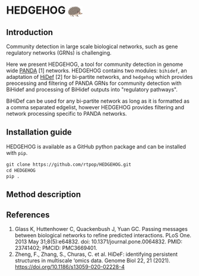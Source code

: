 # HEDGEHOG <img src="logo/HEDGEHOG.png" style="height: 1em; vertical-align: middle;">

## Introduction
Community detection in large scale biological networks, such as gene regulatory networks (GRNs) is challenging.

Here we present HEDGEHOG, a tool for community detection in genome wide [PANDA](https://netzoo.github.io/zooanimals/panda/panda/) [1] networks. HEDGEHOG contains two modules: ``bihidef``, an adaptation of [HiDef](https://github.com/fanzheng10/HiDeF) [2] for bi-partite networks, and ``hedgehog`` which provides preocessing and filtering of PANDA GRNs for community detection with BiHidef and processing of BiHidef outputs into "regulatory pathways". 

BiHiDef can be used for any bi-partite network as long as it is formatted as a comma separated edgelist, however HEDGEHOG provides filtering and network processing specific to PANDA networks.

## Installation guide
HEDGEHOG is available as a GitHub python package and can be installed with ``pip``.

```
git clone https://github.com/rtpop/HEDGEHOG.git
cd HEDGEHOG
pip .
```

## Method description

## References
1. Glass K, Huttenhower C, Quackenbush J, Yuan GC. Passing messages between biological networks to refine predicted interactions. PLoS One. 2013 May 31;8(5):e64832. doi: 10.1371/journal.pone.0064832. PMID: 23741402; PMCID: PMC3669401.
2. Zheng, F., Zhang, S., Churas, C. et al. HiDeF: identifying persistent structures in multiscale ‘omics data. Genome Biol 22, 21 (2021). https://doi.org/10.1186/s13059-020-02228-4
